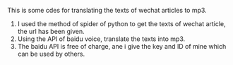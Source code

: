 This is some cdes for translating the texts of wechat articles to mp3.

1.  I used the method of spider of python to get the texts of wechat article, the url has been given.
2. Using the API of baidu voice, translate the texts into mp3.
3. The baidu API is free of charge, ane i give the key and ID of mine which can be used by others.
